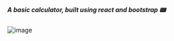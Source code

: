 ##### A basic calculator, built using react and bootstrap 📟


![image](https://user-images.githubusercontent.com/68274794/122019391-636c5a80-cdcc-11eb-9676-3cd4a60cbc37.png)

